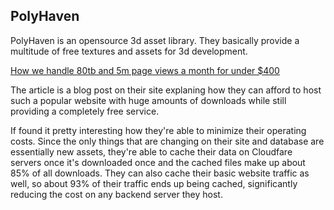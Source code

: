 ## PolyHaven

PolyHaven is an opensource 3d asset library. They basically provide a multitude of free textures and assets for 3d development.

[How we handle 80tb and 5m page views a month for under $400](https://blog.polyhaven.com/how-we-handle-80tb-and-5m-page-views-a-month-for-under-400/)

The article is a blog post on their site explaning how they can afford to host such a popular website with huge amounts of downloads while still providing a completely free service.

If found it pretty interesting how they're able to minimize their operating costs. Since the only things that are changing on their site and database are essentially new assets, they're able to cache their data on Cloudfare servers once it's downloaded once and the cached files make up about 85% of all downloads. They can also cache their basic website traffic as well, so about 93% of their traffic ends up being cached, significantly reducing the cost on any backend server they host.
